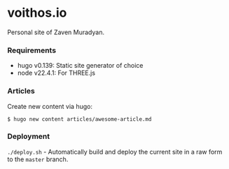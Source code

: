 # voithos.io

Personal site of Zaven Muradyan.

### Requirements

- hugo v0.139: Static site generator of choice
- node v22.4.1: For THREE.js

### Articles

Create new content via hugo:

```
$ hugo new content articles/awesome-article.md
```

### Deployment

`./deploy.sh` - Automatically build and deploy the current site in a raw form to
the `master` branch.
